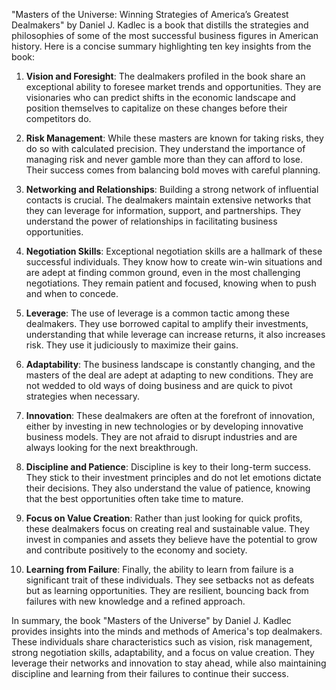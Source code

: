 "Masters of the Universe: Winning Strategies of America’s Greatest Dealmakers" by Daniel J. Kadlec is a book that distills the strategies and philosophies of some of the most successful business figures in American history. Here is a concise summary highlighting ten key insights from the book:

1. **Vision and Foresight**: The dealmakers profiled in the book share an exceptional ability to foresee market trends and opportunities. They are visionaries who can predict shifts in the economic landscape and position themselves to capitalize on these changes before their competitors do.

2. **Risk Management**: While these masters are known for taking risks, they do so with calculated precision. They understand the importance of managing risk and never gamble more than they can afford to lose. Their success comes from balancing bold moves with careful planning.

3. **Networking and Relationships**: Building a strong network of influential contacts is crucial. The dealmakers maintain extensive networks that they can leverage for information, support, and partnerships. They understand the power of relationships in facilitating business opportunities.

4. **Negotiation Skills**: Exceptional negotiation skills are a hallmark of these successful individuals. They know how to create win-win situations and are adept at finding common ground, even in the most challenging negotiations. They remain patient and focused, knowing when to push and when to concede.

5. **Leverage**: The use of leverage is a common tactic among these dealmakers. They use borrowed capital to amplify their investments, understanding that while leverage can increase returns, it also increases risk. They use it judiciously to maximize their gains.

6. **Adaptability**: The business landscape is constantly changing, and the masters of the deal are adept at adapting to new conditions. They are not wedded to old ways of doing business and are quick to pivot strategies when necessary.

7. **Innovation**: These dealmakers are often at the forefront of innovation, either by investing in new technologies or by developing innovative business models. They are not afraid to disrupt industries and are always looking for the next breakthrough.

8. **Discipline and Patience**: Discipline is key to their long-term success. They stick to their investment principles and do not let emotions dictate their decisions. They also understand the value of patience, knowing that the best opportunities often take time to mature.

9. **Focus on Value Creation**: Rather than just looking for quick profits, these dealmakers focus on creating real and sustainable value. They invest in companies and assets they believe have the potential to grow and contribute positively to the economy and society.

10. **Learning from Failure**: Finally, the ability to learn from failure is a significant trait of these individuals. They see setbacks not as defeats but as learning opportunities. They are resilient, bouncing back from failures with new knowledge and a refined approach.

In summary, the book "Masters of the Universe" by Daniel J. Kadlec provides insights into the minds and methods of America's top dealmakers. These individuals share characteristics such as vision, risk management, strong negotiation skills, adaptability, and a focus on value creation. They leverage their networks and innovation to stay ahead, while also maintaining discipline and learning from their failures to continue their success.